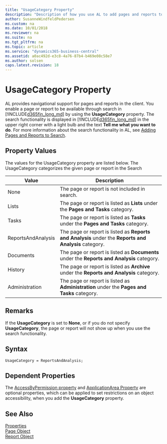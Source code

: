 ```yaml
---
title: "UsageCategory Property"
description: "Description of how you use AL to add pages and reports to Search in the client using the UsageCategory property."
author: SusanneWindfeldPedersen
ms.custom: na
ms.date: 10/01/2018
ms.reviewer: na
ms.suite: na
ms.tgt_pltfrm: na
ms.topic: article
ms.service: "dynamics365-business-central"
ms.assetid: a0ac492d-e3c8-4a76-87b4-b469e08c58e7
ms.author: solsen
caps.latest.revision: 18
---
```


# UsageCategory Property
AL provides navigational support for pages and reports in the client. You enable a page or report to be available through search in [!INCLUDE[d365fin_long_md](../includes/d365fin_long_md.md)] by using the **UsageCategory** property. The search functionality is displayed in [!INCLUDE[d365fin_long_md](../includes/d365fin_long_md.md)] in the upper right corner with a light bulb and the text **Tell me what you want to do**. For more information about the search functionality in AL, see [Adding Pages and Reports to Search](../devenv-al-menusuite-functionality.md).

## Property Values
The values for the UsageCategory property are listed below. The UsageCategory categorizes the given page or report in the Search 

|Value           |Description                                  |
|----------------|---------------------------------------------|
|None            |The page or report is not included in search.|
|Lists           |The page or report is listed as **Lists** under the **Pages and Tasks** category.|
|Tasks           |The page or report is listed as **Tasks** under the **Pages and Tasks** category.|
|ReportsAndAnalysis |The page or report is listed as **Reports and Analysis** under the **Reports and Analysis** category.|
|Documents       |The page or report is listed as **Documents** under the **Reports and Analysis** category.|
|History         |The page or report is listed as **Archive** under the **Reports and Analysis** category.|
|Administration  |The page or report is listed as **Administration** under the **Pages and Tasks** category.|

## Remarks

If the **UsageCategory** is set to **None**, or if you do not specify **UsageCategory**, the page or report will not show up when you use the search functionality. 

## Syntax

```
UsageCategory = ReportsAndAnalysis;  
```

## Dependent Properties
The [AccessByPermission property](devenv-accessbypermission-property.md) and [ApplicationArea Property](devenv-applicationarea-property.md) are optional properties, which can be applied to set restrictions on an object accessibility, when you add the **UsageCategory** property. 

## See Also
[Properties](devenv-properties.md)   
[Page Object](../devenv-page-object.md)  
[Report Object](../devenv-report-object.md)  
